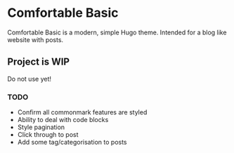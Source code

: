 # Comfortable Basic

Comfortable Basic is a modern, simple Hugo theme. Intended for a blog like website with posts.

## Project is WIP

Do not use yet!

### TODO

- Confirm all commonmark features are styled
- Ability to deal with code blocks
- Style pagination
- Click through to post
- Add some tag/categorisation to posts